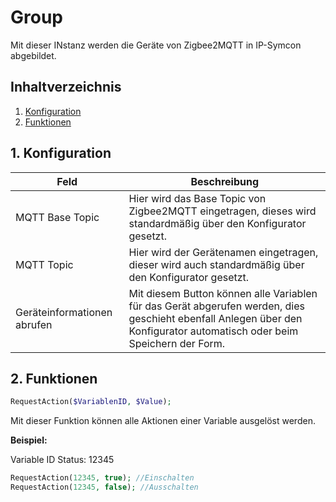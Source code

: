 # Group
   Mit dieser INstanz werden die Geräte von Zigbee2MQTT in IP-Symcon abgebildet.
     
   ## Inhaltverzeichnis
   1. [Konfiguration](#1-konfiguration)
   2. [Funktionen](#2-funktionen)
   
   ## 1. Konfiguration
   
   Feld | Beschreibung
   ------------ | -------------
   MQTT Base Topic | Hier wird das Base Topic von Zigbee2MQTT eingetragen, dieses wird standardmäßig über den Konfigurator gesetzt.
   MQTT Topic | Hier wird der Gerätenamen eingetragen, dieser wird auch standardmäßig über den Konfigurator gesetzt.
   Geräteinformationen abrufen | Mit diesem Button können alle Variablen für das Gerät abgerufen werden, dies geschieht ebenfall Anlegen über den Konfigurator automatisch oder beim Speichern der Form.
   
   ## 2. Funktionen

   ```php
   RequestAction($VariablenID, $Value);
   ```
   Mit dieser Funktion können alle Aktionen einer Variable ausgelöst werden.

   **Beispiel:**
   
   Variable ID Status: 12345
   ```php
   RequestAction(12345, true); //Einschalten
   RequestAction(12345, false); //Ausschalten
   ```